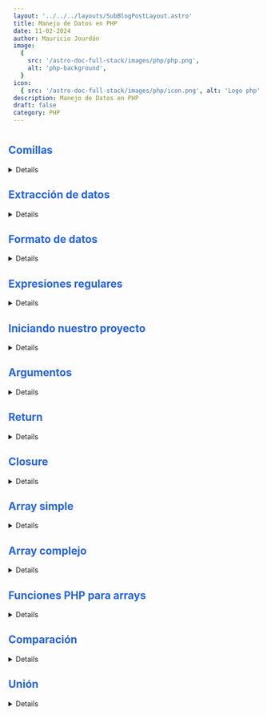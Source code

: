 ```yaml
---
layout: '../../../layouts/SubBlogPostLayout.astro'
title: Manejo de Datos en PHP
date: 11-02-2024
author: Mauricio Jourdán
image:
  {
    src: '/astro-doc-full-stack/images/php/php.png',
    alt: 'php-background',
  }
icon:
  { src: '/astro-doc-full-stack/images/php/icon.png', alt: 'Logo php' }
description: Manejo de Datos en PHP
draft: false
category: PHP
---
```

<style>
  h1 { color: #713f12; }
  h2 { color: #2563eb; }
  h3 { color: #a855f7; }
  img {
    width: 100%;
    height: 100%;
    object-fit: cover;
  }
  pre {
    padding: 10px;
  }
    table {
    border-collapse: collapse; /* Elimina el espacio entre las celdas */
    width: 100%; /* Ancho de la tabla */
    margin: 0 auto; /* Centrar la tabla */
    text-align: center;
  }

  th, td {
    border: 1px solid #ddd; /* Borde de las celdas */
    padding: 8px; /* Relleno de las celdas */
    /* text-align: left;  */
  }

  th {
    background-color: #f2f2f2; /* Color de fondo del encabezado */
    font-weight: bold; /* Peso de la fuente del encabezado */
  }

  tr:nth-child(even) {
    background-color: #f9f9f9; /* Color de fondo de las filas pares */
  }  
</style>

## Comillas

<details>

**Comillas simples**

Para manejar datos strings con comillas simples. Si queremos utilizar una comilla simple dentro de nuestro string utilizamos \ (backslash) para escaparla y no nos de error.

```php
<?php

echo 'Un texto de una línea';

echo 'Un texto de 
varías líneas solo en código
no solo refleja en output';

echo 'Podemos escapar una comilla
simple así \' con un backslash \\ continuar con más texto <br>';
```

**Comillas dobles**

Si queremos acceder a una variable utilizamos comillas dobles. También podemos acceder a una variable con comillas simples, pero tiene que estar fuera de la comillas simples.

```php
$name = 'Luigi';
echo "Mi nombre es $name <br>";
echo 'Mi nombre es ' . $name;
```

**Datos complejos (Comillas dobles)**

Para acceder a datos complejos como un objeto o un array con varios niveles necesitamos utilizar {} (llaves) que encierren a la variable con los parámetros que indicamos.

Se puede dar el caso de cuando es un objeto, y este solo tiene un nivel en su parámetro accedemos sin utilizar {} (llaves) y para indicar el key ponemos →, ej: $hora→segundos

```php
$name = 'Luigi';
$courses = [
    'backend' => 'PHP'
];

echo "{$courses['backend'][0]}";

class User
{
    public $name = 'Mario';
}

$user1 = new User;

echo "<br>  $user1->name quiere aprender {$courses['backend'][0]} <br>";
```

**Variables variables**

Y si necesitamos utilizar las variables variables, lo hocemos añadiendo $ antes de las {} (llaves) para que búsque la variable variable.

La variable variable debe tener exactamente el mismo nombre que el dato que tiene la variable principal, deben coincidir tanto en lo que dice como si está en mayúscula o no.

También para hacer más legible el código podemos encerrar esta llamada a una variable dentro de otra {} (llaves). Ej: {${getLove()}}

```php
$teacher = 'waluigi';
$waluigi = 'Profesor de moda púrpura';

echo "$teacher es ${$teacher}";

function getTeacher()
{
    return 'teacher';
}

$teacher = 'Wario';

echo "{${getTeacher()}} enseña PHP";
```
</details>

## Extracción de datos

<details>

```php
<?php
    # Extracción de datos.
    # De esta cadena de texto extraer los caracteres que yo le diga al impimir.
    $data = 'Estudio PHP';
    echo $data[0];
    //echo $data{0};
    // //E


    # Imaginemos que tenemos un post
    $post = 'Lorem ipsum dolor sit amet consectetur adipisicing elit. Ea ullam omnis reprehenderit debitis quos voluptatum odit eos, doloremque aperiam vel illo voluptate? Accusantium, velit aliquam quasi totam architecto libero nobis!';
    $extract = substr($post, 0, 20);
    echo "$extract... [Ver más]";

    # Si tenemos un texto y un formulario que diga ingresa las etiquetas de este post podemos pasar ese texto a un array directamente.
    # pre permite organizar mejor mi información.
    $data = 'javascript, php, laravel';
    $tags = explode(', ', $data); // le digo que cada vez que consiga una coma a un arreglo. Y ESE ARRAY ES EL QUE GUARDAMOS EN LA ABSE DE DATOS.
    echo "<pre>";
    var_dump($tags);
    /* SALIDA:
        array(3) 
        {
            [0]=>
            string(10) "javascript"
            [1]=>
            string(3) "php"
            [2]=>
            string(7) "laravel"
        }
    */

    # Pasar un array a string
    $courses = ['javascript', 'php', 'laravel'];
    echo implode(', ', $courses);
    //javascript, php, laravel

    # Eliminar espacios.
    $course = "   Curso de PHP          ";
    echo trim($course);

    # Eliminar espacios.
    $course = "   Curso de PHP          ";
    $course = trim($course);
    echo "<pre>";
    echo "Quiero aprender $course, y otro texto";

    # Eliminar solo espacios de la izquierda.
    $course = "   Curso de PHP          ";
    $course = ltrim($course);
    echo "<pre>";
    echo "Quiero aprender $course, y otro texto";
    
    # Eliminar solo espacios de la derecha.
    $course = "   Curso de PHP          ";
    $course = rtrim($course);
    echo "<pre>";
    echo "Quiero aprender $course, y otro texto";
?>
```
</details>

## Formato de datos

<details>

DOC: https://www.php.net/manual/es/ref.strings.php

**Funciones**

- **strtolower** -> Con strtolower podemos convertir una cadena de texto a minúscula.
- **strtoupper** -> Con strtoupper podemos convertir una cadena de texto a mayúscula.
- **ucfirst** -> Con ucfirst haces que el primer caracter de una cadena sea mayúscula.
- **lcfirst** -> Con lcfirst haces que el primer caracter de una cadena sea minúscula.
- **str_replace** -> Con str_replace(" ", "-", $text);podemos reemplazar uno o varios caracteres por uno o varios caracteres dentro de un string.
- **str_pad** -> Con str_pad($code, 8, "#", STR_PAD_LEFT); lo que hacemos es que al contenido de esa variable, hasta que lleguemos a 8 caracteres, llenar el espacio que le falte para llegar con un cierto caracter, y tiene un modificador para poner ese relleno comenzando a la izquierda.
- **strip_tags** -> Con strip_tags($text); podemos quitar todos los tags html o de otro lenguaje que tengan <h2> (por ejemplo).

Podemos anpononer mb_ para decir que el texto a convertir es mutibyte, permitiendo que caracteres especiales como la ñ o tildes se puedan convertir de manera correcta con mb_strtoupper($text);

```php
###########
# Alterar #
###########
$text = "<h1>PHP es UN LENGUAJE</h1>";
echo $text;

// Hacer un texto en minuscula
echo "<pre>";
echo strtolower($text);

// Hacer un texto en Mayuscula
echo "<pre>";
echo strtoupper($text);

// Convierte el primer elemento en minuscula
echo "<pre>";
echo lcfirst($text);

// Convierte el primer elemento en Mayuscula
echo "<pre>";
echo ucfirst($text);

echo "<br><br>";

##############
# Reemplazar #
##############

// reemplazamos cada espacio vacio por un guión(-)
$slug = str_replace(' ', '-', $text);
echo $slug;
echo strtolower($slug);

echo "<br><br>";

################
# Modificación #
################

// Si tenemos una factura se imprima de la siguiente forma.
$code = 39;

// Vamos a tener 8 espacio con 8 carácteres
echo "<br>";
echo str_pad($code, 8, '#');
echo "<br>";

// Ambos lados, izquierda y derecha
echo str_pad($code, 8, '#', STR_PAD_BOTH);
echo "<br>";
echo str_pad($code, 8, '#', STR_PAD_LEFT);
echo "<br>";
echo str_pad($code, 8, '#', STR_PAD_RIGHT);

echo "<br><br>";

// En nuestra base de datos no se deben de guardar etiquetas.
// Con strip_tags eliminamos cualquier etiqueta html que contega el dato
echo strip_tags($text);

echo "<br><br>";

# ELEMENTOS MONOBYTES Y MULTIBYTES.

$text_uno = "PHP es UN LENGUAJE, año 2020, programación";
$text_dos = "PHP es UN LENGUAJE, año 2020, programación";
echo strtoupper($text_uno); //monobye // PHP ES UN LENGUAJE, AñO 2020, PROGRAMACIóN
echo "<br>";

// Al colocar mb_nombrefuncion con esto formateamos correctamente.
echo mb_strtoupper($text_dos); //multibyte // PHP ES UN LENGUAJE, AÑO 2020, PROGRAMACIÓN
```

- preg-match

La función preg-match busca un carácter o cadena de caracteres en otra cadena. Por ejemplo, para validar que en un campo donde el usuario debía escribir una dirección de email, haya una arroba.

ARGUMENTOS OBLIGATORIOS: carácter o cadena que deseamos buscar (@), objeto donde se quiere buscar ese carácter ($email).

```php
<?php
/* Suponemos que venimos de un formulario donde el usuario ya completó su dirección en la variable $email
*/
if (preg_match ("/@/", $email)){
print ("Email correcto");
} else {
print ("A su email le falta la arroba!");
}
?>
```

Si en cambio, queremos buscar en vez de un símbolo una letra o cadena de texto, podemos agregar un parámetro extra para que realice la misma tarea, pero ignorando la diferencia entre mayúsculas y minúsculas (por ejemplo, para que considere que "a" y "A" son iguales): i

```php
<?php
/* Suponemos que el usuario escribió un Comentario en la página anterior, y se almacenó en la variable $comentario */
$insulto = "tonto";
if (preg_match ("/$insulto/i", $comentario)){
print ("No se permite esa palabra. Escriba su comentario con mayor cortesía");
} else {
print ("Gracias por su comentario");
}
?>
```
**Convertir saltos de linea a breaks html**

- nl2br

La función nl2br convierte los “Enters”( \n) que un usuario realiza en un campo multilínea (textarea), por ejemplo en tags <br> de HTML con el objetivo de respetar los “puntos aparte” tal cual los ingreso el usuario.

ARGUMENTOS OBLIGATORIOS: cadena a convertir ($comentario).

```php
<?php
$formateado = nl2br($comentario);
print ($formateado);
?>
```

**Contar la cantidad de letras de un string**

- strlen

La función strlen cuenta la cantidad de caracteres que contiene una cadena.

ARGUMENTOS OBLIGATORIOS: cadena a contar ($texto).

```php
<?php
$cuantas_letras = strlen($texto);
?>
```

**Otras funciones**

- htmlspecialchars

convierte los tags html de una cadena en sus entidades.

ARGUMENTO OBLIGATORIO: Cadena a la cual se le quieren convertir los tags html en entidades ($texto)

```php
htmlspecialchars ($texto);
```

- parse_str

baja automáticamente las variables enviadas a través del método GET a variables locales.

ARGUMENTOS OBLIGATORIOS: Cadena a la cual se le quieren bajar automáticamente las variables GET ($url).

SERVER[‘QUERY_STRING’] extrae todo lo que venga después del signo “?” en el comando GET.

```php
$url = SERVER[‘QUERY_STRING’];
parce_str($url);
```

- number_format

Formatear un número con los millares agrupados.

ARGUMENTOS OBLIGATORIOS: Numero a formatear ($dato1):

Si se agrega este solo parámetro el numero será formateado sin decimales, pero con una coma (",") entre cada grupo de millares.

```php
$conpuntos = number_format($dato1);
```

ARGUMENTOS OPCIONALES:

Cantidad de decimales : $dato sera formateado con tantos decimales como se hayan definido en decimals colocando un punto (".") delante, y una coma (",") entre cada grupo de millares.

```php
$conpuntos = number_format($dato1, 0, '', '.');
```

Separador de decimales y separador de millares: $datos sera formateado con tantos decimales como hayamos definido en decimals, dec_point sustituirá al punto (".") como seperador de los decimales y el separador por defecto de los millares, la coma (","), será sustituida por thousands_sep.

```php
$conpuntos = number_format($dato1, 0, '', '.');
```

**Encontrar la posición de algo**

- strpos

La función strpos nos indica la posición de un determinado carácter o cadena dentro de otra cadena.

ARGUMENTOS OBLIGATORIOS: la cadena donde buscar, y el carácter o caracteres de los que se quiere saber la posición.

ARGUMENTOS OPCIONALES: a partir de cuál carácter de la cadena empezar la búsqueda; de todos modos, el resultado lo dará contando desde la primera posición (cero) de la cadena.

```php
<?php
$cadena = "América Latina unida";
$abuscar = "unida";
$posicion = strpos($cadena,$abuscar);
print($posicion);
// Imprimirá 15 -comienza desde cero-.
?>
```

USO PRÁCTICO: Buscador de caracteres especiales

```php
<?php
$texto = ”Hoy es un día soleado”;
$existe = strpos(”ì”);

if ($existe===false) {

echo “No existe”;

}
else {

echo “Existe”;
}
?>
```

- strrpos

Nos indica la última posición de un determinado carácter o cadena dentro de otra cadena.

- stripos

Nos indica la posición de un determinado carácter o cadena dentro de otra cadena pero con la propiedad insensecase (sin importar mayúsculas o minúsculas).

- strstr

Devuelve como resultado toda la cadena de texto hasta su final a partir del carácter especificado.

ARGUMENTOS OBLIGATORIOS: cadena original ($email), carácter a partir del cual se quiere inicializar la cadena (@).

```php
<?php
$email = "hernan@saberweb.com.ar";
$caracter = "@";
$dominio = strstr($email,$caracter);
print($dominio);
// Imprimirá "@saberweb.com.ar"
?>
```

- strtr

realiza reemplazos en una cadena a partir del especificado en una tabla de reemplazos.

ARGUMENTOS OBLIGATORIOS: Cadena a la cual se le quieren realizar reemplazos ($texto), tabla con los datos de los reemplazos ($tablareemplazo).

```php
$tablareemplazo = array(“<b>”=>”<strong>”,”</b>”=>”</strong>”);
strtr($texto,$tablareemplazo);
```

- ucwords

Convierte en mayúscula la primera letra de cada palabra de una cadena.

ARGUMENTO OBLIGATORIO: Cadena a la cual se le quiere modificar la primera letra de cada palabra ($texto).

```php
$text = "php es un lenguaje";
echo ucwords($text);
// Php Es Un Lenguaje
```
</details>

## Expresiones regulares

<details>


- / → Es un contenedor. Este inicia y finaliza.
- ^ → Dentro del contenedor tenemos esta expresión que nos indica un inicio.
- $ → Cuando finalicemos utilizamos esta exprseión.
- \- → Nos sirve para especificar rangos.
- [] → Este es para especificar un patrón.
- {} → Este nos sirve para establecer condición.

```php
# EXPRESIONES REGULARES

/*

/:  CONTENEDOR
^: INICIO
$: FINAL
-: RANGO
[]: PATRÓN 
{}: CONDICIÓN

*/

$password = '12345';
$password1 = '123456a';
$password2 = '123456';

// Iniciamos con un contenedo // luego iniciamos con  ^ y que solo permita un patrón del 0 al 9 [0-9] 
// la condicion en llaves y que tenga como minimo 6 elementos y máximo 9 caracteres {6,9}
echo preg_match('/^[0-9]{6,9}$/', $password);
// Resultado 0

var_dump(preg_match('/^[0-9]{6,9}$/', $password1));
// Resultado int(0)

var_dump((bool)preg_match('/^[0-9]{6,9}$/', $password2));
// Resultado bool(true)
```

```php
<?php

$password='123456';
/**
 * Esta expresion regular exige caracteres
 * desde el 0 al 9  y que tenga una
 * longuitud de 6  a 9 caracteres
 */
$expreg='/^[0-9]{6,9}$/';

if (preg_match($expreg,$password)) {
    echo 'La contraseña tiene un formato correcto';
} else{
    echo 'La contraseña no tiene un formato correcto';
}
```

Las expresiones regulares (regex) en PHP son una herramienta muy útil para trabajar con cadenas de texto. Una expresión regular es un patrón que describe un conjunto de cadenas. En PHP, se pueden usar expresiones regulares para buscar, reemplazar, extraer y validar información en una cadena de texto.

Aquí hay algunos ejemplos de código que muestran cómo usar expresiones regulares en PHP:

**preg_match**: busca una ocurrencia de un patrón en una cadena y devuelve true si se encuentra o false si no se encuentra. Tiene dos argumentos: el patrón y la cadena en la que se busca.

```php
$email = 'juan@example.com';
$pattern = '/^[a-zA-Z0-9._%+-]+@[a-zA-Z0-9.-]+\.[a-zA-Z]{2,}$/';
if (preg_match($pattern, $email)) {
    echo 'La dirección de correo es válida.';
} else {
    echo 'La dirección de correo no es válida.';
}
```

**preg_replace**: reemplaza todas las ocurrencias de un patrón en una cadena con un valor especificado. Tiene tres argumentos: el patrón, el valor con el que se quiere reemplazar y la cadena en la que se busca.

```php
$text = 'Hola, mi nombre es Juan.';
$pattern = '/Juan/';
$replacement = 'Pedro';
$newText = preg_replace($pattern, $replacement, $text);
echo $newText; // Imprime: Hola, mi nombre es Pedro.
```

**preg_split**: divide una cadena en un array de subcadenas en función de un patrón. Tiene dos argumentos: el patrón y la cadena que se quiere dividir.

```php
$text = 'Hola, mi nombre es Juan y tengo 30 años';
$pattern = '/, | y /';
$words = preg_split($pattern, $text);
print_r($words);
/*
Imprime:
Array
(
    [0] => Hola
    [1] => mi nombre es Juan
    [2] => tengo 30 años
)
*/
```
</details>

## Iniciando nuestro proyecto

<details>

Vamops a iniciar un proyecto con PHP, Composer y PHPUnit

```sh
# Instalamos PHPUNIT
composer require --dev phpunit/phpunit
```

Se crearán la carpeta vendor y los archivos composer.json y composer.lock

```json
// composer.json

// Completamos el archivo con name, description y autoload
{
    "name": "sebasvillegas/validate",
    "description": "Proyecto de validación",
    "autoload": {
        "psr-4": {
            "App\\":"src/"    // Trabajaremos con el namespace App
        }
    },
    "require-dev": {
        "phpunit/phpunit": "^9.5"
    }
}
```

Ejecutamos la nueva configuración

```sh
composer dump
```

Creamos el archivo phpunit.xml en la carpeta raíz

```sh
touch phpunit.xml
```

```xml
<!-- phpunit.xml -->
<?xml version="1.0" encoding="UTF-8"?>
<phpunit bootstrap="vendor/autoload.php" colors="true">
    <testsuite name="Test Directory">
         <directory>tests</directory>
    </testsuite>
</phpunit>
```

Creamos la carpeta tests

```sh
mkdir tests
```

Creamos la clase sobre la que realizaremos el test con la siguiente estructura de nombre NombreClaseTest.php

```sh
touch tests/ValidateTest.php
# Abrir con Visual Studio Code
code tests/ValidateTest.php 
```

```php
// ValidateTest.php
<?php

use PHPUnit\Framework\TestCase;
use App\Validate;

class ValidateTest extends TestCase
{
    public function test_email()
    {
        $email = Validate::email('optimusoft@outlook.com');
        $this->assertTrue($email);
    }
}
```

Creamos la carpeta src

```sh
mkdir src
```

Luego creamos el archivo con la clase que vamos a usar, siguiendo la teoría de nombres, en este caso no le agregamos test al final: NombreClase.php.

```sh
touch src/Validate.php

# Abre el archivo con vsCode
code src/Validate.php
```

Escribimos la clase con sus funciones como se muestra a continuación, retornando un boolean como validación o resultado del test. La función creada debe ser static function 

```php
<?php
// src/Validate.php
namespace App;

class Validate
{
     public static function email($value)
     {
        return (bool) filter_var($value, FILTER_VALIDATE_EMAIL);
     }
}
```

La función filter_var nos ayuda a filtrar una variable con muchas opciones distintas. PHP ha incluido varios filtros para ayudarnos a validar y sanear datos según estándares.

Por tanto ese return (bool) filter_var($value, FILTER_VALIDATE_EMAIL) revisará si el valor de $value cumple con la sintaxis de email RFC 822. Honestamente es mucho más práctico que usar preg_match y crear o buscar una expresión regular que valide emails (te aseguro que encontraras muchas expresiones regulares para esto, por lo que ¿cuál es la estándar?).

Dicho de otro modo, los filtros ya están construidos con las expresiones, patrones y condiciones necesarias para validar urls, números, booleanos, ip, direcciones mac, o también eliminar caracteres especiales, etiquetas... y sólo cambiando el nombre del filtro, ahorrando un montón de tiempo para que no tengas tú que construir estas validaciones

Doc filter -> https://www.php.net/manual/es/filter.filters.php

Finalmente ejecutamos la prueba en la consola con el siguiente comando

```sh
vendor/phpunit/phpunit/phpunit
```

**Ejecutando las pruebas**

El comando anterior ejecutará la prueba y nos lanzará el mensaje de validación o error correspondeinte. Se sugiere por buenas practicas ejecutar la validación antes de crear la calse, y durante la creación de la calse, así nos aseguramos de reconocer el valor negativo o de error. Nos debe aparecer algo similar a lo que se muestra acá:

```sh
Error: Call to undefined method App\Validate::email()

C:\xampp\htdocs\prueba\tests\ValidateTest.php:10

ERRORS!
Tests: 1, Assertions: 0, Errors: 1.
```

Este sería el resultado al ejecutar el comando cuando la función se sncuentré creada correctamente

```sh
.                       1 / 1 (100%)

Time: 00:00.060, Memory: 6.00 MB

OK (1 test, 1 assertion)
```

El archivo phpunit.xml es la configuración principal de PHPUnit para este proyecto. Específicamente, indica que se utilizará vendor/autoload.php como el archivo de inicio para cargar dependencias, y que se ejecutarán todos los tests dentro del directorio tests.

El archivo validateTest.php es una clase de prueba que extiende la clase TestCase de PHPUnit. La clase contiene un solo método de prueba, test_email, que prueba la función email de la clase Validate. La función email recibe una dirección de correo electrónico como entrada y devuelve true o false en función de si la dirección es válida o no. La función assertTrue comprueba si el resultado de la función es true.

El archivo validate.php es la clase Validate que contiene la función email que se está probando en la clase de prueba. La función email utiliza filter_var para validar la dirección de correo electrónico y devuelve true si la dirección es válida, y false en caso contrario. La función está marcada como static para que pueda ser invocada directamente desde la clase sin tener que crear una instancia.

</details>

## Argumentos

<details>

Los <mark>argumentos<mark> son los valores que van dentro de los paréntesis a la hora de llamar una función.

**Valores**

Es la forma más común de pasar argumentos a una función. Simplemente se le pasa el valor deseado y esta ejecuta el código que contiene.

**Referencias**

Si realizamos un cambio al parámetro dentro de la función, este solo mantendrá el nuevo valor dentro de dicha función. Si se consulta el valor fuera, será el que tenía antes de llamar a la función.

Para hacer que el valor de fuera de la función también cambie se utiliza el parámetro por referencia, esto hace que a la función se le pase la referencia del valor que está afuera y al modificarlo se mantengan esos cambios fuera de la función.

**Predeterminado**

Para darle un valor predeterminado a un argumento se hace como cualquier asignación a una variable, si al llamar la función no se le da un valor tomará el predeterminado.

```php
<?php

///////////////
// Por valor //
///////////////
function greet($name)
{
    return "Hola, $name!";
}

echo greet("Juan") . "<br/>";

////////////////////
// Por referencia //
////////////////////
$course = 'PHP';
// Indicamos que es la refencia da la variable a través 
// del símbolo &. De esta manera podemos modificar la 
// variable externa a la función.
function path(&$course)
{
    $course = "Laravel";
    echo "<br/> Laravel: $course";  // Laravel
}

path($course);
echo "<br/> Curso: $course"; // Laravel

////////////////////
// Predeterminado //
////////////////////
function greet2($name = "Juan")
{
    return "Hola, $name";
}

echo greet2(). "<br/>";
echo greet2("Campuzano");
```

Cuando usamos una función y pasamos argumentos, se realiza una **COPIA** el valor de esa variable al argumento que nosotros hayamos definido en la función.

Cuando hacemos uso del paso por referencia, lo que hacemos en **ENVIAR** la variable como tal, es decir, aquí ya no se hace una copia de esa variable sino que se envía directamente, lo que nos permite modificar su valor libremente desde dentro de la función.

</details>

## Return

<details>

La palabra reservada return siempre va ha estar dentro de una función, nos ayuda retornar.

Es una mala práctica no retornar nada de una función y hacer que esta se imprima cuando la llamemos.

```PHP
<?php
function saludo()
{
    return "Hola...";
}

echo saludo();
```

Si necesitamos retornar más de un elemento tendremos que utilizar la estructura de un Array.

```PHP
<?php
function saludo()
{
    return ['PDF','vista'];
}

var_dump(saludo());
```

No debemos confundir la función de exit() con la de return. Es verdad que exit() nos retorna un resultado, pero esta también detiene el sistema al ejecutarse.

</details>

## Closure
  
<details>

Las **funciones anónimas** son funciones que no poseen nombre. Se asignan a veriables que requieren lógica. La ejecución de la función se realiza a través de la variable.

```php
const greet = function ($name) {
  return "Hola, $name";
};

echo $greet('Mauri');
```

La palabra palabra clave **CLOSURE** dentro de los partámetro de una función indica que enviremos como argumento una función anónima.

```php
// Declaración de la función greet que recibe dos argumentos: un closure (función anónima) y un nombre
function greet(Closure $lang, $name) {
  // La función greet retorna el resultado de la ejecución del closure
  return $lang($name);
}

// Declaración de la variable $es, que es un closure
$es = function ($name) {
  // El closure $es retorna un saludo en español
  return "hola, $name";
};

// Declaración de la variable $en, que es un closure
$en = function ($name) {
  // El closure $en retorna un saludo en inglés
  return "Hello, $name";
};

// Llamada a la función greet con el closure $es y el nombre "Lynda"
echo greet($es, "Lynda"); // Hola, Lynda

// Llamada a la función greet con el closure $en y el nombre "Lynda"
echo greet($en, "Lynda"); // Hello, Lynda
```

Los **Closures** también se llaman **callbacks** porque son las funciones que son llamadas de regreso al terminar de ejecutar el código de otra función que te la pidió

</details>

## Array simple

<details>

Los datos de los Arrays son datos complejos por que nos permiten guardar varios datos dentro de una sola variable. Declaramos un array de la siguiente forma:

```php 
<?php

$courses = ['JS', 'Sass', 'PHP', 'Ruby'];
```

Recuerda que un array simple es aquel al cual no le hemos definido ninguna llave. Estamos hablando de los valores directamente.

El array simple es un array de toda la vida, el mismo que se usa en cualquier lenguaje. En PHP es válido definirlo usando corchetes "[]" pero también se puede usar una función llamada "array()" para crear arreglos, y existen muchas funciones predefinidas del lenguaje para mnipular arrays.

```php
<?php

$courses = ['JS', 'Sass', 'PHP', 'Ruby'];

echo "<prev>";
var_dump($courses);

echo "<prev>";
echo "Me gusta {$courses[3]} y {$courses[2]}.";

$courses2 = [
    'JS', 
    'Sass',
    8 =>'PHP',
    'Ruby'
];

echo "<prev>";
var_dump($courses2);
```

Recorriendo un array

```php
$courses = ['JS', 'Sass', 'PHP', 'Ruby'];

// FOREACH
echo '<ul>';
foreach ($cursos as $key => $curso) {
    echo "<li>$curso</li>";
}

// FOR
echo '<ul>';
for ($i=0; $i < count($cursos); $i++) { 
    echo "<li>$cursos[$i]</li>";
}
echo '</ul>';
```

Para visualizar mejor la estructura de datos, como ya se había mencionado antes se puede utilizar esta forma; se imprime la etiqueta "&lt;pre&gt;" de HTML.

</details>

## Array complejo

<details>

Los "arrays complejos" son llamados de igual forma "arrays asociativos", donde prácticamente al valor le poner un nombre, eso es todo, y lo interesante de esto es que actúa de la misma forma que una lista, así como actúa de la misma forma de un objeto JSON, tiene en lista el atributo clave/valor, esta es la forma más cómoda de trabajar con objetos JSON desde PHP, y claro que existen funciones para transformar un array asociativo en objetos JSON y viceversa.

Los datos de los Arrays son datos complejos por que nos permiten guardar varios datos dentro de una sola variable. Declaramos un array de la siguiente forma:

```php
<?php

$courses = [
    'frontend' => 'JS', 
    'framework' => 'laravel',
    'backend' => 'php'
];

foreach ($courses as $key => $var) {
    echo "<h4> $key: $var <br><h4>";
}

function upper($course, $key)
{
    echo ucfirst($course) . "=> $key <br>";
}

array_walk($courses, 'upper');
```

- array_walk('key', $array); → Nos ayuda a aplicar una función que le pasemos a cada miembro del array, es muy parecido a .map() o .each() en JS o Ruby.
- array_key_exists('key', $array); → Para saber si existe una key.
- in_array('valor', $array); → Nos ayuda a buscar si existe un valor en el Array.
- array_keys($array); → Nos imprime todos los keys en pantalla.
- array_values($array); → Nos imprime todos los valores en pantalla.

</details>

## Funciones PHP para arrays

<details>

DOC: https://www.php.net/manual/es/ref.array.php

Estas son algunas de las funciones de PHP utilizadas para los arrays:

- sort: Ordena un array.
- rsort: Ordena un array en orden inverso.
- ksort: Ordena un array por clave.
- krsort: Ordena un array por clave en orden inverso.
- array_slice: Extrae una parte de un array.
- array_chunk: Divide un array en fragmentos.
- array_shift: Quita un elemento del principio del array.
- array_pop: Extrae el último elemento del final del array.
- array_unshift: Añadir al inicio de un array uno a más elementos.
- array_push: Inserta uno o más elementos al final de un array.
- array_flip: Intercambia todas las claves de un array con sus valores asociados.

```php
<?php

$courses = ['php', 'javascript', 'laravel'];

$course = [
	10 => 'php', 
	100 => 'javascript', 
	1000 => 'laravel'
];

// ordenar 
//////////
sort($courses);

// Ordenar de forma Reversa
///////////////////////////
rsort($courses);


// Ordenar por Key
//////////////////
ksort($course);

// Ordenar de forma reversa
/////////////////////////////
krsort($course); 

echo("<pre>");
var_dump($courses);
echo "<br>";
var_dump($course);

echo "<br>";

// array_slide array rebanada
//////////////////////////////

// eliminamos el Key 1
array_slice($courses, 1);
var_dump(array_slice($course, 1));

//Resultado
/*
array(2) {
	[0]=>
	string(10) "javascript"
	[1]=>
	string(7) "laravel"
  }
*/

echo "<br>";

// array_chunk array pedazo
///////////////////////////
$courses_chunk = ['php', 'javascript', 'laravel'];
// creamos un 2 arrays y uno de ellos contiene dos elementos de los 3 que cotiene el array principal
array_chunk($courses_chunk, 2);
var_dump(array_chunk($courses_chunk, 2));

echo "<br>";

// array_shift() 
////////////////
$courses_shift = ['php', 'javascript', 'laravel'];
// Quita un elemento del principio del array
array_shift($courses_shift);
var_dump(array_shift($courses_shift));

echo "<br>";
// array_pop()
//////////////
$courses_pop = ['php', 'javascript', 'laravel'];
// Extrae el último elemento del final del array
array_pop($courses_pop);
var_dump($courses_pop);

echo "<br>";

// array_unshift()
//////////////////
$courses_unshift = ['php', 'javascript', 'laravel'];
// Añadir al inicio de un array uno a más elementos
array_unshift($courses_unshift, 'laravel2', 'javascript2');
var_dump($courses_unshift);

echo "<br>";
// array_push()
///////////////
$courses_push = ['php', 'javascript', 'laravel'];
// Inserta uno o más elementos al final de un array
array_push($courses_push, 'laravel1', 'javascript1');
var_dump($courses_push);

echo "<br>";

// array_flip()
///////////////
$courses_flip = [
	'backend' => 'php', 
	'forntend' => 'javascript'
];
// Intercambia todas las claves de un array con sus valores asociados
$intercambio = array_flip($courses_flip);
var_dump($intercambio);
```

<mark>TIP: Para imprimir una array completo podemos usar la función print_r ($array)</mark>

</details>

## Comparación

<details>

```php
<?php

$courses = ['php', 'javascript'];
$wishes = ['php', 'javascript', 'laravel', 'vuejs'];

// array_diff()
///////////////

// Calcula la diferencia entre arrays
echo "<pre>";
var_dump(array_diff($wishes, $courses));
// array(2) {
//  [1] => string(7) 'laravel'
//  [3] => string(5) 'vuejs'
// } 

echo "<br>";

$arrayA = [1, 2, 3, 4, 5];
$arrayB = [3, 4, 5, 6, 7];

// Evalua depende al orden que coloquemos
var_dump(array_diff($arrayA, $arrayB));
// array(2) {
//  [0] => int(1)
//  [1] => int(2)
// } 
var_dump(array_diff($arrayB, $arrayA));
// array(2) {
//  [3] => int(6)
//  [4] => int(7)
// } 

// array_diff_assoc()
/////////////////////

// Calcula la diferencia entre arrays con un chequeo adicional de índices

```
</details>

## Unión

<details>

```php
<?php

$frontend = [
    'html',
    'javascript',
    'react.js'
];

$backend = [
    'php',
    'laravel'    
];

$frontend2 = [
    'structure' => 'html',
    'frontend' => 'javascript',
    'framework' => 'react.js'
];

$backend2 = [
    'backend' => 'php',
    'framework bk' => 'laravel'    
];
// Podemos unir dos arryas así, pero terminaría borrando algunos valores. Sí
// queremos evitarlo debemos poner keys
var_dump($frontend + $backend);
var_dump($frontend2 + $backend2);

// Podemos usar una función también, pero solo con aquellos que tengan keys númericos
var_dump(array_merge($frontend, $backend));

// Si nuestros keys son letras debemos usar la siguiente función
var_dump(array_merge_recursive($frontend2, $backend2));

// Y si queremos combinar dos arrays,así creamos arrays complejos y lo hacemos con la función array_combine
$cursos = ['JS', 'php', 'laravel'];
$categorias = ['front', 'back', 'framework'];

var_dump(array_combine($cursos, $categorias));
```
</details>